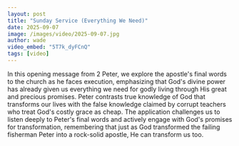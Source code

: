 ```yaml
---
layout: post
title: "Sunday Service (Everything We Need)"
date: 2025-09-07
image: /images/video/2025-09-07.jpg
author: wade
video_embed: "5T7k_dyFCnQ"
tags: [video]
---
```


In this opening message from 2 Peter, we explore the apostle's final words to the church as he faces execution, emphasizing that God's divine power has already given us everything we need for godly living through His great and precious promises. Peter contrasts true knowledge of God that transforms our lives with the false knowledge claimed by corrupt teachers who treat God's costly grace as cheap. The application challenges us to listen deeply to Peter's final words and actively engage with God's promises for transformation, remembering that just as God transformed the failing fisherman Peter into a rock-solid apostle, He can transform us too.
